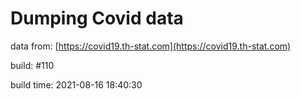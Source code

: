Dumping Covid data
==================
                        
data from: [https://covid19.th-stat.com](https://covid19.th-stat.com)

build: #110

build time: 2021-08-16 18:40:30
